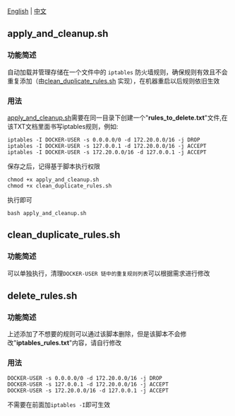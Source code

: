 [English](README.md) | [中文](README.zh.md)

## apply_and_cleanup.sh 

### 功能简述

自动加载并管理存储在一个文件中的 `iptables` 防火墙规则，确保规则有效且不会重复添加（由[clean_duplicate_rules.sh](https://github.com/Catchabox/iptables-rule-reboot-cleaner/blob/main/clean_duplicate_rules.sh) 实现），在机器重启以后规则依旧生效

### 用法

[apply_and_cleanup.sh](https://github.com/Catchabox/iptables-rule-reboot-cleaner/blob/main/apply_and_cleanup.sh)需要在同一目录下创建一个"**rules_to_delete.txt**"文件,在该TXT文档里面书写iptables规则，例如:

```
iptables -I DOCKER-USER -s 0.0.0.0/0 -d 172.20.0.0/16 -j DROP
iptables -I DOCKER-USER -s 127.0.0.1 -d 172.20.0.0/16 -j ACCEPT
iptables -I DOCKER-USER -s 172.20.0.0/16 -d 127.0.0.1 -j ACCEPT
```

保存之后，记得基于脚本执行权限

``````
chmod +x apply_and_cleanup.sh
chmod +x clean_duplicate_rules.sh
``````

执行即可

``````
bash apply_and_cleanup.sh
``````

## clean_duplicate_rules.sh

### 功能简述

可以单独执行，清理`DOCKER-USER 链中的重复规则列表`可以根据需求进行修改

## delete_rules.sh

### 功能简述

上述添加了不想要的规则可以通过该脚本删除，但是该脚本不会修改"**iptables_rules.txt**"内容，请自行修改

### 用法

``````
DOCKER-USER -s 0.0.0.0/0 -d 172.20.0.0/16 -j DROP
DOCKER-USER -s 127.0.0.1 -d 172.20.0.0/16 -j ACCEPT
DOCKER-USER -s 172.20.0.0/16 -d 127.0.0.1 -j ACCEPT
``````

不需要在前面加`iptables -I`即可生效

